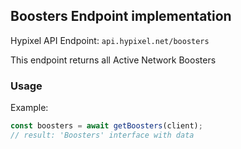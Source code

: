 ## Boosters Endpoint implementation

Hypixel API Endpoint: `api.hypixel.net/boosters`

This endpoint returns all Active Network Boosters

### Usage

Example:
```ts
const boosters = await getBoosters(client);
// result: 'Boosters' interface with data
```

